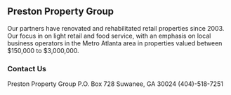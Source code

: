 ## Preston Property Group

Our partners have renovated and rehabilitated retail properties since 2003. Our focus in on light retail and food service, with an emphasis on local business operators in the Metro Atlanta area in properties valued between $150,000 to $3,000,000.



### Contact Us

Preston Property Group
P.O. Box 728
Suwanee, GA 30024
(404)-518-7251
